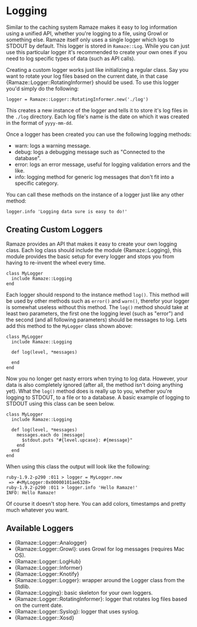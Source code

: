 # Logging

Similar to the caching system Ramaze makes it easy to log information using a
unified API, whether you're logging to a file, using Growl or something else.
Ramaze itself only uses a single logger which logs to STDOUT by default. This
logger is stored in ``Ramaze::Log``. While you can just use this particular
logger it's recommended to create your own ones if you need to log specific
types of data (such as API calls).

Creating a custom logger works just like initializing a regular class. Say you
want to rotate your log files based on the current date, in that case
{Ramaze::Logger::RotatingInformer} should be used. To use this logger you'd
simply do the following:

    logger = Ramaze::Logger::RotatingInformer.new('./log')

This creates a new instance of the logger and tells it to store it's log files
in the ``./log`` directory. Each log file's name is the date on which it was
created in the format of ``yyyy-mm-dd``.

Once a logger has been created you can use the following logging methods:

* warn: logs a warning message.
* debug: logs a debugging message such as "Connected to the database".
* error: logs an error message, useful for logging validation errors and the
  like.
* info: logging method for generic log messages that don't fit into a specific
  category.

You can call these methods on the instance of a logger just like any other
method:

    logger.info 'Logging data sure is easy to do!'

## Creating Custom Loggers

Ramaze provides an API that makes it easy to create your own logging class. Each
log class should include the module {Ramaze::Logging}, this module provides the
basic setup for every logger and stops you from having to re-invent the wheel
every time.

    class MyLogger
      include Ramaze::Logging
    end

Each logger should respond to the instance method ``log()``. This method will be
used by other methods such as ``error()`` and ``warn()``, therefor your logger
is somewhat useless without this method. The ``log()`` method should take at
least two parameters, the first one the logging level (such as "error") and the
second (and all following parameters) should be messages to log. Lets add this
method to the ``MyLogger`` class shown above:

    class MyLogger
      include Ramaze::Logging

      def log(level, *messages)

      end
    end

Now you no longer get nasty errors when trying to log data. However, your data
is also completely ignored (after all, the method isn't doing anything yet).
What the ``log()`` method does is really up to you, whether you're logging to
STDOUT, to a file or to a database. A basic example of logging to STDOUT using
this class can be seen below.

    class MyLogger
      include Ramaze::Logging

      def log(level, *messages)
        messages.each do |message|
          $stdout.puts "#{level.upcase}: #{message}"
        end
      end
    end

When using this class the output will look like the following:

    ruby-1.9.2-p290 :011 > logger = MyLogger.new
     => #<MyLogger:0x00000101ae6328>
    ruby-1.9.2-p290 :011 > logger.info 'Hello Ramaze!'
    INFO: Hello Ramaze!

Of course it doesn't stop here. You can add colors, timestamps and pretty much
whatever you want.

## Available Loggers

* {Ramaze::Logger::Analogger}
* {Ramaze::Logger::Growl}: uses Growl for log messages (requires Mac OS).
* {Ramaze::Logger::LogHub}
* {Ramaze::Logger::Informer}
* {Ramaze::Logger::Knotify}
* {Ramaze::Logger::Logger}: wrapper around the Logger class from the Stdlib.
* {Ramaze::Logging}: basic skeleton for your own loggers.
* {Ramaze::Logger::RotatingInformer}: logger that rotates log files based on the
  current date.
* {Ramaze::Logger::Syslog}: logger that uses syslog.
* {Ramaze::Logger::Xosd}
